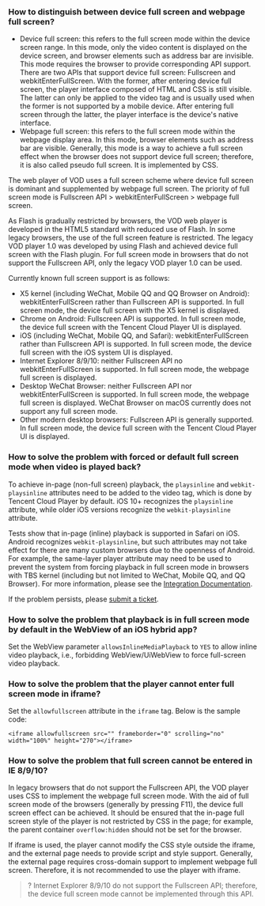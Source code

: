 
### How to distinguish between device full screen and webpage full screen?
- Device full screen: this refers to the full screen mode within the device screen range. In this mode, only the video content is displayed on the device screen, and browser elements such as address bar are invisible. This mode requires the browser to provide corresponding API support. There are two APIs that support device full screen: Fullscreen and webkitEnterFullScreen. With the former, after entering device full screen, the player interface composed of HTML and CSS is still visible. The latter can only be applied to the video tag and is usually used when the former is not supported by a mobile device. After entering full screen through the latter, the player interface is the device's native interface.
- Webpage full screen: this refers to the full screen mode within the webpage display area. In this mode, browser elements such as address bar are visible. Generally, this mode is a way to achieve a full screen effect when the browser does not support device full screen; therefore, it is also called pseudo full screen. It is implemented by CSS.

The web player of VOD uses a full screen scheme where device full screen is dominant and supplemented by webpage full screen. The priority of full screen mode is Fullscreen API > webkitEnterFullScreen > webpage full screen.

As Flash is gradually restricted by browsers, the VOD web player is developed in the HTML5 standard with reduced use of Flash. In some legacy browsers, the use of the full screen feature is restricted. The legacy VOD player 1.0 was developed by using Flash and achieved device full screen with the Flash plugin. For full screen mode in browsers that do not support the Fullscreen API, only the legacy VOD player 1.0 can be used.

Currently known full screen support is as follows:

- X5 kernel (including WeChat, Mobile QQ and QQ Browser on Android): webkitEnterFullScreen rather than Fullscreen API is supported. In full screen mode, the device full screen with the X5 kernel is displayed.
- Chrome on Android: Fullscreen API is supported. In full screen mode, the device full screen with the Tencent Cloud Player UI is displayed.
- iOS (including WeChat, Mobile QQ, and Safari): webkitEnterFullScreen rather than Fullscreen API is supported. In full screen mode, the device full screen with the iOS system UI is displayed.
- Internet Explorer 8/9/10: neither Fullscreen API no webkitEnterFullScreen is supported. In full screen mode, the webpage full screen is displayed.
- Desktop WeChat Browser: neither Fullscreen API nor webkitEnterFullScreen is supported. In full screen mode, the webpage full screen is displayed. WeChat Browser on macOS currently does not support any full screen mode.
- Other modern desktop browsers: Fullscreen API is generally supported. In full screen mode, the device full screen with the Tencent Cloud Player UI is displayed.

[](id:p1)
### How to solve the problem with forced or default full screen mode when video is played back?
To achieve in-page (non-full screen) playback, the `playsinline` and `webkit-playsinline` attributes need to be added to the video tag, which is done by Tencent Cloud Player by default. iOS 10+ recognizes the `playsinline` attribute, while older iOS versions recognize the `webkit-playsinline` attribute.

Tests show that in-page (inline) playback is supported in Safari on iOS. Android recognizes `webkit-playsinline`, but such attributes may not take effect for there are many custom browsers due to the openness of Android. For example, the same-layer player attribute may need to be used to prevent the system from forcing playback in full screen mode in browsers with TBS kernel (including but not limited to WeChat, Mobile QQ, and QQ Browser). For more information, please see the [Integration Documentation](https://x5.tencent.com/tbs/guide/video.html).

If the problem persists, please [submit a ticket](https://console.cloud.tencent.com/workorder/category).

### How to solve the problem that playback is in full screen mode by default in the WebView of an iOS hybrid app?
Set the WebView parameter `allowsInlineMediaPlayback` to `YES` to allow inline video playback, i.e., forbidding WebView/UiWebView to force full-screen video playback.

### How to solve the problem that the player cannot enter full screen mode in iframe?
Set the `allowfullscreen` attribute in the `iframe` tag. Below is the sample code:
```
<iframe allowfullscreen src="" frameborder="0" scrolling="no" width="100%" height="270"></iframe>
```

### How to solve the problem that full screen cannot be entered in IE 8/9/10?
In legacy browsers that do not support the Fullscreen API, the VOD player uses CSS to implement the webpage full screen mode. With the aid of full screen mode of the browsers (generally by pressing F11), the device full screen effect can be achieved. It should be ensured that the in-page full screen style of the player is not restricted by CSS in the page; for example, the parent container `overflow:hidden` should not be set for the browser.

If iframe is used, the player cannot modify the CSS style outside the iframe, and the external page needs to provide script and style support. Generally, the external page requires cross-domain support to implement webpage full screen. Therefore, it is not recommended to use the player with iframe.
>? Internet Explorer 8/9/10 do not support the Fullscreen API; therefore, the device full screen mode cannot be implemented through this API.
